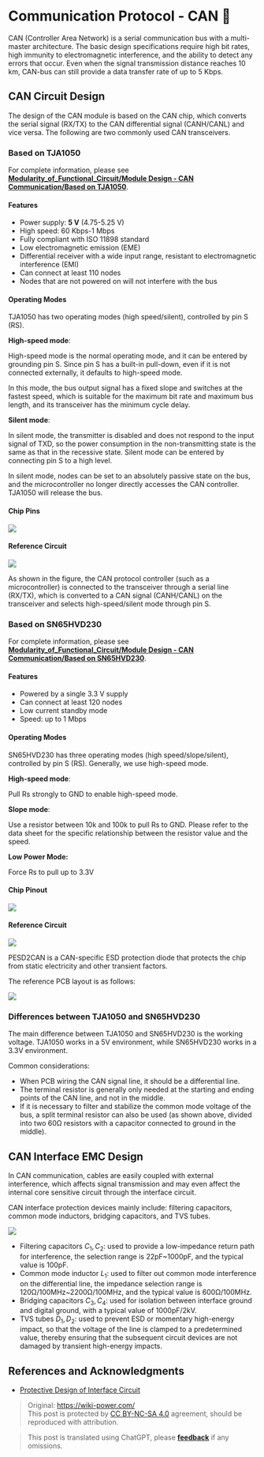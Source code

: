 # Communication Protocol - CAN 🚧

CAN (Controller Area Network) is a serial communication bus with a multi-master architecture. The basic design specifications require high bit rates, high immunity to electromagnetic interference, and the ability to detect any errors that occur. Even when the signal transmission distance reaches 10 km, CAN-bus can still provide a data transfer rate of up to 5 Kbps.

## CAN Circuit Design

The design of the CAN module is based on the CAN chip, which converts the serial signal (RX/TX) to the CAN differential signal (CANH/CANL) and vice versa. The following are two commonly used CAN transceivers.

### Based on TJA1050

For complete information, please see [**Modularity_of_Functional_Circuit/Module Design - CAN Communication/Based on TJA1050**](https://github.com/linyuxuanlin/Modularity_of_Functional_Circuit/tree/master/Module%20Design%20-%20CAN%20Communication/Based%20on%20TJA1050).

#### Features

- Power supply: **5 V** (4.75-5.25 V)
- High speed: 60 Kbps-1 Mbps
- Fully compliant with ISO 11898 standard
- Low electromagnetic emission (EME)
- Differential receiver with a wide input range, resistant to electromagnetic interference (EMI)
- Can connect at least 110 nodes
- Nodes that are not powered on will not interfere with the bus

#### Operating Modes

TJA1050 has two operating modes (high speed/silent), controlled by pin S (RS).

**High-speed mode**:

High-speed mode is the normal operating mode, and it can be entered by grounding pin S. Since pin S has a built-in pull-down, even if it is not connected externally, it defaults to high-speed mode.

In this mode, the bus output signal has a fixed slope and switches at the fastest speed, which is suitable for the maximum bit rate and maximum bus length, and its transceiver has the minimum cycle delay.

**Silent mode**:

In silent mode, the transmitter is disabled and does not respond to the input signal of TXD, so the power consumption in the non-transmitting state is the same as that in the recessive state. Silent mode can be entered by connecting pin S to a high level.

In silent mode, nodes can be set to an absolutely passive state on the bus, and the microcontroller no longer directly accesses the CAN controller. TJA1050 will release the bus.

#### Chip Pins

![](https://img.wiki-power.com/d/wiki-media/img/20210607102222.png)

#### Reference Circuit

![](https://img.wiki-power.com/d/wiki-media/img/20210607115611.png)

As shown in the figure, the CAN protocol controller (such as a microcontroller) is connected to the transceiver through a serial line (RX/TX), which is converted to a CAN signal (CANH/CANL) on the transceiver and selects high-speed/silent mode through pin S.

### Based on SN65HVD230

For complete information, please see [**Modularity_of_Functional_Circuit/Module Design - CAN Communication/Based on SN65HVD230**](https://github.com/linyuxuanlin/Modularity_of_Functional_Circuit/tree/master/Module%20Design%20-%20CAN%20Communication/Based%20on%20SN65HVD230).

#### Features

- Powered by a single 3.3 V supply
- Can connect at least 120 nodes
- Low current standby mode
- Speed: up to 1 Mbps

#### Operating Modes

SN65HVD230 has three operating modes (high speed/slope/silent), controlled by pin S (RS). Generally, we use high-speed mode.

**High-speed mode**:

Pull Rs strongly to GND to enable high-speed mode.

**Slope mode**:

Use a resistor between 10k and 100k to pull Rs to GND. Please refer to the data sheet for the specific relationship between the resistor value and the speed.

**Low Power Mode:**

Force Rs to pull up to 3.3V

#### Chip Pinout

![](https://img.wiki-power.com/d/wiki-media/img/20210607155539.png)

#### Reference Circuit

![](https://img.wiki-power.com/d/wiki-media/img/20210607171051.png)

PESD2CAN is a CAN-specific ESD protection diode that protects the chip from static electricity and other transient factors.

The reference PCB layout is as follows:

![](https://img.wiki-power.com/d/wiki-media/img/20210607171427.png)

### Differences between TJA1050 and SN65HVD230

The main difference between TJA1050 and SN65HVD230 is the working voltage. TJA1050 works in a 5V environment, while SN65HVD230 works in a 3.3V environment.

Common considerations:

- When PCB wiring the CAN signal line, it should be a differential line.
- The terminal resistor is generally only needed at the starting and ending points of the CAN line, and not in the middle.
- If it is necessary to filter and stabilize the common mode voltage of the bus, a split terminal resistor can also be used (as shown above, divided into two 60Ω resistors with a capacitor connected to ground in the middle).

## CAN Interface EMC Design

In CAN communication, cables are easily coupled with external interference, which affects signal transmission and may even affect the internal core sensitive circuit through the interface circuit.

CAN interface protection devices mainly include: filtering capacitors, common mode inductors, bridging capacitors, and TVS tubes.

![](https://img.wiki-power.com/d/wiki-media/img/20211220134905.png)

- Filtering capacitors $C_1, C_2$: used to provide a low-impedance return path for interference, the selection range is 22pF~1000pF, and the typical value is 100pF.
- Common mode inductor $L_1$: used to filter out common mode interference on the differential line, the impedance selection range is 120Ω/100MHz~2200Ω/100MHz, and the typical value is 600Ω/100MHz.
- Bridging capacitors $C_3, C_4$: used for isolation between interface ground and digital ground, with a typical value of 1000pF/2kV.
- TVS tubes $D_1, D_2$: used to prevent ESD or momentary high-energy impact, so that the voltage of the line is clamped to a predetermined value, thereby ensuring that the subsequent circuit devices are not damaged by transient high-energy impacts.

## References and Acknowledgments

- [Protective Design of Interface Circuit](https://blog.csdn.net/weixin_40877615/article/details/94381422)

> Original: <https://wiki-power.com/>  
> This post is protected by [CC BY-NC-SA 4.0](https://creativecommons.org/licenses/by/4.0/deed.en) agreement, should be reproduced with attribution.

> This post is translated using ChatGPT, please [**feedback**](https://github.com/linyuxuanlin/Wiki_MkDocs/issues/new) if any omissions.
